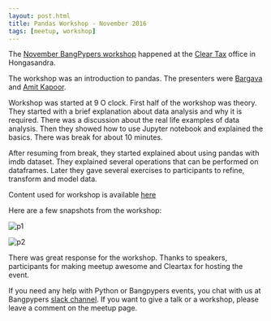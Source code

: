 ```yaml
---
layout: post.html
title: Pandas Workshop - November 2016
tags: [meetup, workshop]
---
```


The [November BangPypers workshop](http://www.meetup.com/BangPypers/events/235076152/) happened at the [Clear Tax](http://cleartax.in/) office in Hongasandra.

The workshop was an introduction to pandas. The presenters were [Bargava](https://twitter.com/bargava) and [Amit Kapoor](https://twitter.com/amitkaps).

Workshop was started at 9 O clock. First half of the workshop was theory. They started with a brief explanation about data analysis and why it is required. There was a discussion about the real life examples of data analysis. Then they showed how to use Jupyter notebook and explained the basics. There was break for about 10 minutes.

After resuming from break, they started explained about using pandas with imdb dataset. They explained several operations that can be performed on dataframes. Later they gave several exercises to participants to refine, transform and model data.

Content used for workshop is available [here](https://github.com/amitkaps/pandas-workshop)

Here are a few snapshots from the workshop:

![p1](https://a248.e.akamai.net/secure.meetupstatic.com/photos/event/c/c/b/3/highres_456292403.jpeg)

![p2](https://a248.e.akamai.net/secure.meetupstatic.com/photos/event/c/c/b/a/highres_456292410.jpeg)

There was great response for the workshop. Thanks to speakers, participants for making meetup awesome and Cleartax for hosting the event.

If you need any help with Python or Bangpypers events, you chat with us at Bangpypers [slack channel](https://bangpypers.herokuapp.com). If you want to give a talk or a workshop, please leave a comment on the meetup page.
